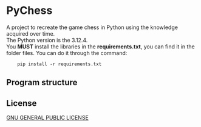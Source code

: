 # PyChess
A project to recreate the game chess in Python using the knowledge acquired over time. <br>
The Python version is the 3.12.4. <br> 
You **MUST** install the libraries in the <b>requirements.txt</b>, you can find it in the folder files. You can do it through the command:
```
    pip install -r requirements.txt
```
## Program structure

## License
[GNU GENERAL PUBLIC LICENSE](LICENSE.md)
